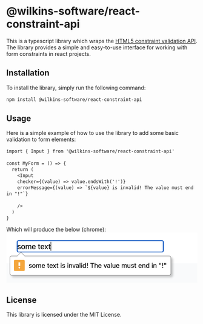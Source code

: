 # @wilkins-software/react-constraint-api

This is a typescript library which wraps the [HTML5 constraint validation API](https://developer.mozilla.org/en-US/docs/Learn/Forms/Form_validation#validating_forms_using_javascript). The library provides a simple and easy-to-use interface for working with form constraints in react projects.

## Installation
To install the library, simply run the following command:

```sh
npm install @wilkins-software/react-constraint-api
```

## Usage
Here is a simple example of how to use the library to add some basic validation to form elements:

```tsx
import { Input } from '@wilkins-software/react-constraint-api'

const MyForm = () => {
  return (
    <Input 
    checker={(value) => value.endsWith('!')} 
    errorMessage={(value) => `${value} is invalid! The value must end in "!"`}
    
    />
  )
}

```

Which will produce the below (chrome): 
![An example](https://raw.githubusercontent.com/Wilkins-Software/constraint/main/ex-1.png)

## License
This library is licensed under the MIT License.



